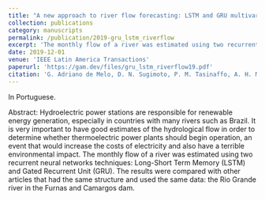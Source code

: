 ```yaml
---
title: "A new approach to river flow forecasting: LSTM and GRU multivariate models"
collection: publications
category: manuscripts
permalink: /publication/2019-gru_lstm_riverflow
excerpt: 'The monthly flow of a river was estimated using two recurrent neural networks techniques: Long-Short Term Memory (LSTM) and Gated Recurrent Unit (GRU).'
date: 2019-12-01
venue: 'IEEE Latin America Transactions'
paperurl: 'https://gam.dev/files/gru_lstm_riverflow19.pdf'
citation: 'G. Adriano de Melo, D. N. Sugimoto, P. M. Tasinaffo, A. H. Moreira Santos, A. M. Cunha and L. A. Vieira Dias, "A new approach to river flow forecasting: LSTM and GRU multivariate models," in IEEE Latin America Transactions, vol. 17, no. 12, pp. 1978-1986, December 2019, doi: 10.1109/TLA.2019.9011542.'
---
```


In Portuguese.

Abstract: Hydroelectric power stations are responsible for
renewable energy generation, especially in countries with many
rivers such as Brazil. It is very important to have good estimates
of the hydrological flow in order to determine whether
thermoelectric power plants should begin operation, an event
that would increase the costs of electricity and also have a
terrible environmental impact. The monthly flow of a river was
estimated using two recurrent neural networks techniques: Long-Short Term Memory (LSTM) and Gated Recurrent Unit (GRU).
The results were compared with other articles that had the same
structure and used the same data: the Rio Grande river in the
Furnas and Camargos dam.
